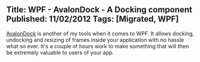 Title: WPF - AvalonDock - A Docking component
Published: 11/02/2012
Tags: [Migrated, WPF] 
---

[AvalonDock](http://avalondock.codeplex.com/) is another of my tools when it comes to WPF. It allows docking, undocking and resizing of frames inside your application with no hassle what so ever. It's a couple of hours work to make something that will then be extremely valuable to users of your app.
